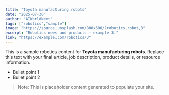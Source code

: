 ```yaml
---
title: "Toyota manufacturing robots"
date: "2025-07-30"
author: "AIWorldNext"
tags: ["robotics","sample"]
image: "https://source.unsplash.com/800x600/?robotics,robot,3"
excerpt: "Robotics news and products — example 3."
link: "https://example.com/robotics/3"
---
```


This is a sample robotics content for **Toyota manufacturing robots**. Replace this text with your final article, job description, product details, or resource information.

- Bullet point 1
- Bullet point 2

> Note: This is placeholder content generated to populate your site.
